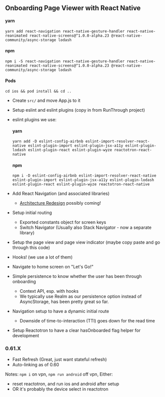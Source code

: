 ## Onboarding Page Viewer with React Native

#### yarn
`yarn add react-navigation react-native-gesture-handler react-native-reanimated react-native-screens@^1.0.0-alpha.23 @react-native-community/async-storage lodash`
#### npm
`npm i -S react-navigation react-native-gesture-handler react-native-reanimated react-native-screens@^1.0.0-alpha.23 @react-native-community/async-storage lodash`

#### Pods
`cd ios && pod install && cd ..`

- Create `src/` and move App.js to it
- Setup eslint and eslint plugins (copy in from RunThrough project)
-   eslint plugins we use: 
    #### yarn
    `yarn add -D eslint-config-airbnb eslint-import-resolver-react-native eslint-plugin-import eslint-plugin-jsx-a11y eslint-plugin-lodash eslint-plugin-react eslint-plugin-wyze reactotron-react-native`
    #### npm
    `npm i -D eslint-config-airbnb eslint-import-resolver-react-native eslint-plugin-import eslint-plugin-jsx-a11y eslint-plugin-lodash eslint-plugin-react eslint-plugin-wyze reactotron-react-native` 
        
- Add React Navigation (and associated libraries)
  - [Architecture Redesign](https://github.com/react-navigation/navigation-ex) possibly coming! 
- Setup initial routing
    - Exported constants object for screen keys
    - Switch Navigator (Usually also Stack Navigator - now a separate library)
- Setup the page view and page view indicator (maybe copy paste and go through this code)
- Hooks! (we use a lot of them)
- Navigate to home screen on "Let's Go!"
- Simple persistence to know whether the user has been through onboarding
    - Context API, esp. with hooks
    - We typically use Realm as our persistence option instead of AsyncStorage, has been pretty great so far.
- Navigation setup to have a dynamic initial route
  - Downside of time-to-interaction (TTI) goes down for the read time
- Setup Reactotron to have a clear hasOnboarded flag helper for development

### 0.61.X
- Fast Refresh (Great, just want stateful refresh)
- Auto-linking as of 0.60

Notes: 
`npm i` on vpn, `npm run android` off vpn, 
Either: 
 - reset reactotron, and run ios and android after setup
 - OR it's probably the device select in reactotron
